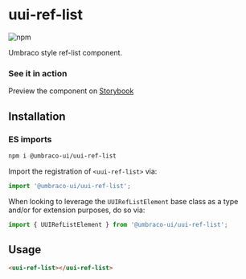 # uui-ref-list

![npm](https://img.shields.io/npm/v/@umbraco-ui/uui-ref-list?logoColor=%231B264F)

Umbraco style ref-list component.

### See it in action

Preview the component on [Storybook](http://localhost:6006/?path=/story/uui-ref-list)

## Installation

### ES imports

```zsh
npm i @umbraco-ui/uui-ref-list
```

Import the registration of `<uui-ref-list>` via:

```javascript
import '@umbraco-ui/uui-ref-list';
```

When looking to leverage the `UUIRefListElement` base class as a type and/or for extension purposes, do so via:

```javascript
import { UUIRefListElement } from '@umbraco-ui/uui-ref-list';
```

## Usage

```html
<uui-ref-list></uui-ref-list>
```
